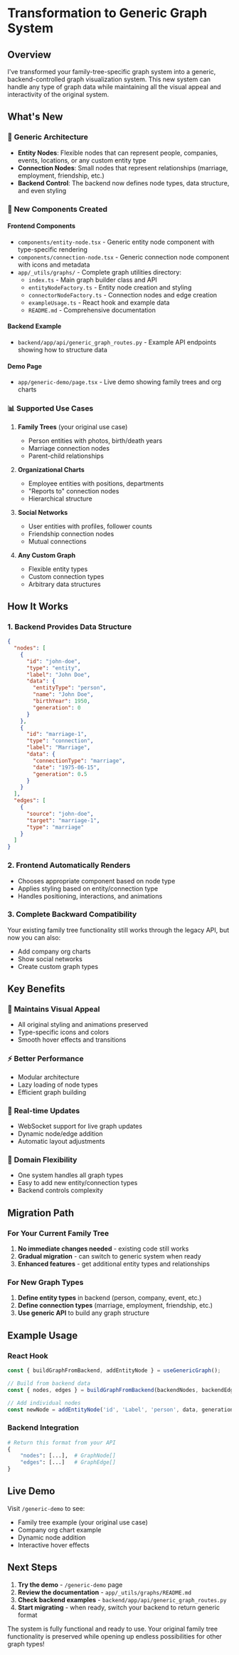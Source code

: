 # Transformation to Generic Graph System

## Overview

I've transformed your family-tree-specific graph system into a generic, backend-controlled graph visualization system. This new system can handle any type of graph data while maintaining all the visual appeal and interactivity of the original system.

## What's New

### 🎯 **Generic Architecture**
- **Entity Nodes**: Flexible nodes that can represent people, companies, events, locations, or any custom entity type
- **Connection Nodes**: Small nodes that represent relationships (marriage, employment, friendship, etc.)
- **Backend Control**: The backend now defines node types, data structure, and even styling

### 🔧 **New Components Created**

#### Frontend Components
- `components/entity-node.tsx` - Generic entity node component with type-specific rendering
- `components/connection-node.tsx` - Generic connection node component with icons and metadata
- `app/_utils/graphs/` - Complete graph utilities directory:
  - `index.ts` - Main graph builder class and API
  - `entityNodeFactory.ts` - Entity node creation and styling
  - `connectorNodeFactory.ts` - Connection nodes and edge creation
  - `exampleUsage.ts` - React hook and example data
  - `README.md` - Comprehensive documentation

#### Backend Example
- `backend/app/api/generic_graph_routes.py` - Example API endpoints showing how to structure data

#### Demo Page
- `app/generic-demo/page.tsx` - Live demo showing family trees and org charts

### 📊 **Supported Use Cases**

1. **Family Trees** (your original use case)
   - Person entities with photos, birth/death years
   - Marriage connection nodes
   - Parent-child relationships

2. **Organizational Charts**
   - Employee entities with positions, departments
   - "Reports to" connection nodes
   - Hierarchical structure

3. **Social Networks**
   - User entities with profiles, follower counts
   - Friendship connection nodes
   - Mutual connections

4. **Any Custom Graph**
   - Flexible entity types
   - Custom connection types
   - Arbitrary data structures

## How It Works

### 1. Backend Provides Data Structure
```json
{
  "nodes": [
    {
      "id": "john-doe",
      "type": "entity",
      "label": "John Doe",
      "data": {
        "entityType": "person",
        "name": "John Doe",
        "birthYear": 1950,
        "generation": 0
      }
    },
    {
      "id": "marriage-1",
      "type": "connection", 
      "label": "Marriage",
      "data": {
        "connectionType": "marriage",
        "date": "1975-06-15",
        "generation": 0.5
      }
    }
  ],
  "edges": [
    {
      "source": "john-doe",
      "target": "marriage-1",
      "type": "marriage"
    }
  ]
}
```

### 2. Frontend Automatically Renders
- Chooses appropriate component based on node type
- Applies styling based on entity/connection type
- Handles positioning, interactions, and animations

### 3. Complete Backward Compatibility
Your existing family tree functionality still works through the legacy API, but now you can also:
- Add company org charts
- Show social networks
- Create custom graph types

## Key Benefits

### 🎨 **Maintains Visual Appeal**
- All original styling and animations preserved
- Type-specific icons and colors
- Smooth hover effects and transitions

### ⚡ **Better Performance**
- Modular architecture
- Lazy loading of node types
- Efficient graph building

### 🔄 **Real-time Updates**
- WebSocket support for live graph updates
- Dynamic node/edge addition
- Automatic layout adjustments

### 🎯 **Domain Flexibility**
- One system handles all graph types
- Easy to add new entity/connection types
- Backend controls complexity

## Migration Path

### For Your Current Family Tree
1. **No immediate changes needed** - existing code still works
2. **Gradual migration** - can switch to generic system when ready
3. **Enhanced features** - get additional entity types and relationships

### For New Graph Types
1. **Define entity types** in backend (person, company, event, etc.)
2. **Define connection types** (marriage, employment, friendship, etc.)
3. **Use generic API** to build any graph structure

## Example Usage

### React Hook
```typescript
const { buildGraphFromBackend, addEntityNode } = useGenericGraph();

// Build from backend data
const { nodes, edges } = buildGraphFromBackend(backendNodes, backendEdges);

// Add individual nodes
const newNode = addEntityNode('id', 'Label', 'person', data, generation);
```

### Backend Integration
```python
# Return this format from your API
{
    "nodes": [...],  # GraphNode[]
    "edges": [...]   # GraphEdge[]
}
```

## Live Demo

Visit `/generic-demo` to see:
- Family tree example (your original use case)
- Company org chart example
- Dynamic node addition
- Interactive hover effects

## Next Steps

1. **Try the demo** - `/generic-demo` page
2. **Review the documentation** - `app/_utils/graphs/README.md`
3. **Check backend examples** - `backend/app/api/generic_graph_routes.py`
4. **Start migrating** - when ready, switch your backend to return generic format

The system is fully functional and ready to use. Your original family tree functionality is preserved while opening up endless possibilities for other graph types!
